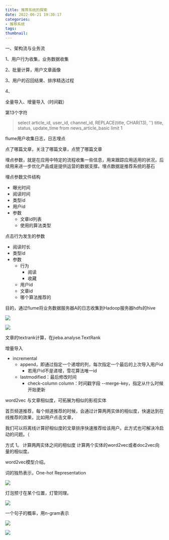 ```yaml
---
title: 推荐系统的探索
date: 2022-06-21 19:30:17
categories:
- 推荐系统
tags:
thumbnail:
---
```


一、架构流与业务流

1、用户行为收集，业务数据收集

2、批量计算，用户文章画像

3、用户的召回结果、排序精选过程

4、

全量导入、增量导入（时间戳）

第13个字符
> select article_id, user_id, channel_id, REPLACE(title, CHAR(13), '') title, status, update_time
> from news_article_basic limit 1

flume用户收集日志，日志埋点

点了哪篇文章，关注了哪篇文章，点赞了哪篇文章

埋点参数，就是在应用中特定的流程收集一些信息，用来跟踪应用适用的状况，后续用来进一步优化产品或是提供运营的数据支撑。埋点数据是推荐系统的基石

埋点参数文件结构

- 曝光时间
- 阅读时间
- 类型id
- 用户id
- 参数
  - 文章id列表
  - 使用的算法类型

点击行为发生的参数

- 阅读时长
- 类型id
- 参数
  - 行为
    - 阅读
    - 收藏
  - 用户id
  - 文章id
  - 哪个算法推荐的

目的，通过flume将业务数据服务器A的日志收集到Hadoop服务器hdfs的hive

![](https://tva1.sinaimg.cn/large/e6c9d24egy1h3g6t2ovdfj20ld0am0ts.jpg)

![](https://tva1.sinaimg.cn/large/e6c9d24egy1h3g6vg2z6kj20kt0asab8.jpg)

文章的textrank计算，在jieba.analyse.TextRank

增量导入

- incremental
  - append，即通过指定一个递增的列，每次指定一个最后的上次导入用户id
    - 若用户id不是递增，雪花算法唯一id
  - lastmodified：最后修改时间
    - check-column column：时间戳字段 --merge-key，指定从什么时候开始更新

word2vec 与文章相似度，可拓展为相似的影视实体

首页频道推荐，每个频道推荐的时候，会通过计算两两实体的相似度，快速达到在线推荐的效果，比如用户点击文章，

我们可以将离线计算好相似度的文章排序快速推荐给该用户。此方式也可解决冷启动的问题。（

方式 1。 计算两两实体之间的相似度
计算两个实体的word2vec或者doc2vec向量的相似度。

word2vec模型介绍。

词的独热表示，One-hot Representation

![](https://tva1.sinaimg.cn/large/e6c9d24egy1h3g8ou3y5kj20m4069wf7.jpg)

灯泡预寸在某个位置，灯管同理。

![](https://tva1.sinaimg.cn/large/e6c9d24egy1h3g8szq8iij20l505baam.jpg)

一个句子的概率，用n-gram表示

![](https://tva1.sinaimg.cn/large/e6c9d24egy1h3g8w1oglpj20lb09tt9l.jpg)

![](https://tva1.sinaimg.cn/large/e6c9d24egy1h3g8xnhi3pj20ke042mxi.jpg)



